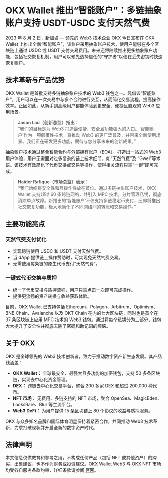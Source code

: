 # OKX Wallet 推出“智能账户”：多链抽象账户支持 USDT-USDC 支付天然气费

2023 年 8 月 2 日，新加坡 — 领先的 Web3 技术企业 OKX 今日宣布在 OKX Wallet 上推出全新“智能账户”，该账户采用抽象账户技术，使用户能够在多个区块链上通过 USDC 或 USDT 支付交易费用。未来还将陆续推出更多抽象账户功能，包括社交恢复机制，用户可以预先选择信任的“守护者”以便在丢失密钥时快速恢复账户。

## 技术革新与产品优势

OKX Wallet 是首批支持多链抽象账户技术的 Web3 钱包之一。凭借该“智能账户”，用户可以在一次交易中与多个合约进行交互，从而简化交易流程，提高操作效率。正因如此，从新手到高级用户都能体验到更安全、便捷且直观的 Web3 应用场景。

> **Jason Lau（创新总监）指出：**  
> “我们的目标是为 Web3 打造最便捷、安全且功能强大的入口。‘智能账户’作为一项颠覆性技术，将推动 Web3 的更广泛普及，并带来全新使用场景。我们正在研发更多功能，期待与您分享未来的创新成果。”

抽象账户技术通过整合智能合约与外部拥有账户（EOA），打造出一站式的 Web3 用户体验，用户无需面对过多复杂的链上技术细节，如“天然气费”及 “Gwei”等术语。该技术有效简化了代币交换或交易等操作，使得相关流程只需“一键”即可完成。

> **Haider Rafique（市场总监）表示：**  
> “我们始终将安全性和互操作性放在首位。通过多链抽象账户技术，OKX Wallet 支持超过 60 条跨链网络，并引入 MPC 技术，分片管理私钥，彻底消除单点故障。新推出的‘智能账户’不仅支持多链稳定币支付，还即将推出社交恢复功能，极大地简化了不同网络间的转账和交易操作。”

## 主要功能亮点

### 天然气费支付优化
- 实现跨链使用 USDC 和 USDT 支付天然气费。
- 当 dApp 提供链上操作赞助时，可实现免天然气费交易。
- 无需使用每条链的原生代币支付“天然气费”。

### 一键式代币交换与质押
- 统一了代币交换与质押流程，用户只需点击一次即可完成操作。
- 提供更流畅的资产转换与收益获取体验。

目前，OKX Wallet 已支持包括 Ethereum、Polygon、Arbitrum、Optimism、BNB Chain、Avalanche 以及 OKT Chain 在内的七大区块链，同时也是首个在 37 条区块链上应用 MPC 技术的 Web3 钱包。通过将每个私钥分为三部分，钱包大大提升了安全性并彻底去除了密码和助记词的烦恼。

## 关于 OKX

OKX 是全球领先的 Web3 技术创新者，致力于推动数字资产新生态发展。其产品线涵盖：
- **OKX Wallet：** 全球最安全、最强大且多功能的加密钱包，支持 50 多条区块链，实现去中心化资金管理。
- **DEX：** 跨链去中心化交易平台，整合 200 多家 DEX 和超过 200,000 种代币。
- **NFT 市场：** 无费用、多链支持的 NFT 市场，聚合 OpenSea、MagicEden、LooksRare、Blur 等主流平台。
- **Web3 DeFi：** 为用户提供 15 条区块链上 80 个协议的收益与质押服务。

OKX 与众多知名品牌和国际体育明星保持着紧密合作，共同推动 Web3 技术革新，力求打破现状并开启全新的数字资产时代。

## 法律声明

本文信息仅供教育和参考之用，不构成任何产品（包括 NFT 或其他资产）的购买、出售建议，也不作为财务或投资建议。OKX Wallet Web3 与 OKX NFT 市场均受各自服务条款约束，详细条款请参阅 [官网](https://bit.ly/OKXe)。